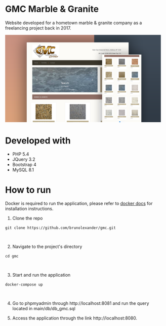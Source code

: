 # GMC Marble & Granite
Website developed for a hometown marble & granite company as a freelancing project back in 2017.

![Image](preview/preview.png)

# Developed with
* PHP 5.4
* JQuery 3.2
* Bootstrap 4
* MySQL 8.1

# How to run

Docker is required to run the application, please refer to [docker docs](https://docs.docker.com/get-docker/) for installation instructions.
<br>

1. Clone the repo
  ```
  git clone https://github.com/brunolexander/gmc.git
  ```
<br>

2. Navigate to the project's directory
  ```
  cd gmc
  ```
<br>

3. Start and run the application
  ```
  docker-compose up
  ```
<br>

4. Go to phpmyadmin through http://localhost:8081 and run the query located in main/db/db_gmc.sql

5. Access the application through the link http://localhost:8080.

